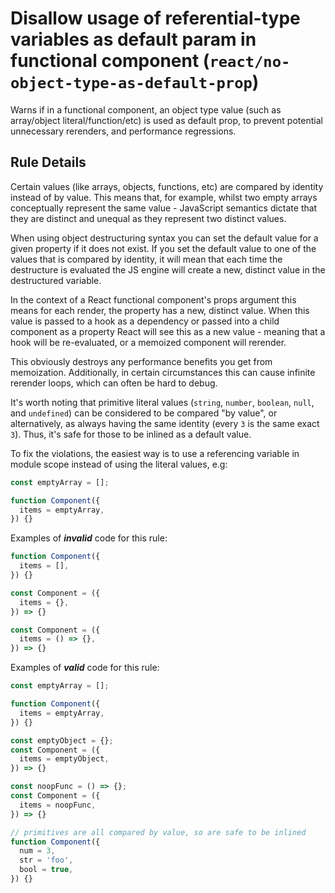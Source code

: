 # Disallow usage of referential-type variables as default param in functional component (`react/no-object-type-as-default-prop`)

<!-- end auto-generated rule header -->

Warns if in a functional component, an object type value (such as array/object literal/function/etc) is used as default prop, to prevent potential unnecessary rerenders, and performance regressions.

## Rule Details

Certain values (like arrays, objects, functions, etc) are compared by identity instead of by value. This means that, for example, whilst two empty arrays conceptually represent the same value - JavaScript semantics dictate that they are distinct and unequal as they represent two distinct values.

When using object destructuring syntax you can set the default value for a given property if it does not exist. If you set the default value to one of the values that is compared by identity, it will mean that each time the destructure is evaluated the JS engine will create a new, distinct value in the destructured variable.

In the context of a React functional component's props argument this means for each render, the property has a new, distinct value. When this value is passed to a hook as a dependency or passed into a child component as a property React will see this as a new value - meaning that a hook will be re-evaluated, or a memoized component will rerender.

This obviously destroys any performance benefits you get from memoization. Additionally, in certain circumstances this can cause infinite rerender loops, which can often be hard to debug.

It's worth noting that primitive literal values (`string`, `number`, `boolean`, `null`, and `undefined`) can be considered to be compared "by value", or alternatively, as always having the same identity (every `3` is the same exact `3`). Thus, it's safe for those to be inlined as a default value.

To fix the violations, the easiest way is to use a referencing variable in module scope instead of using the literal values, e.g:

```jsx
const emptyArray = [];

function Component({
  items = emptyArray,
}) {}
```

Examples of ***invalid*** code for this rule:

```jsx
function Component({
  items = [],
}) {}

const Component = ({
  items = {},
}) => {}

const Component = ({
  items = () => {},
}) => {}
```

Examples of ***valid*** code for this rule:

```jsx
const emptyArray = [];

function Component({
  items = emptyArray,
}) {}

const emptyObject = {};
const Component = ({
  items = emptyObject,
}) => {}

const noopFunc = () => {};
const Component = ({
  items = noopFunc,
}) => {}

// primitives are all compared by value, so are safe to be inlined
function Component({
  num = 3,
  str = 'foo',
  bool = true,
}) {}
```
